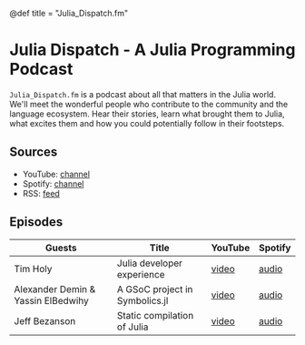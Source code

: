 @def title = "Julia_Dispatch.fm"

# Julia Dispatch - A Julia Programming Podcast

<!-- \tableofcontents --> <!-- you can use \toc as well -->

`Julia_Dispatch.fm` is a podcast about all that matters in the Julia world.
We'll meet the wonderful people who contribute to the community and the language ecosystem.
Hear their stories, learn what brought them to Julia, what excites them and how you could potentially follow in their footsteps.

## Sources

- YouTube: [channel](https://www.youtube.com/@JuliaDispatch)
- Spotify: [channel](https://open.spotify.com/show/6Y1zWtFhjqPLsFQWRvZmws)
- RSS: [feed](https://anchor.fm/s/fc63539c/podcast/rss)

## Episodes

| Guests                             | Title                          | YouTube                                              | Spotify                                                                                    |
| ---------------------------------- | ------------------------------ | ---------------------------------------------------- | ------------------------------------------------------------------------------------------ |
| Tim Holy                           | Julia developer experience     | [video](https://www.youtube.com/watch?v=N8rqpPKUfYg) | [audio](https://open.spotify.com/episode/5GFlbZs1h7NIRzkF8SrANh?si=8WujdyqXRJ-Ka8dp97mevg) |
| Alexander Demin & Yassin ElBedwihy | A GSoC project in Symbolics.jl | [video](https://www.youtube.com/watch?v=IQmhH0TJHQM) | [audio](https://open.spotify.com/episode/46UEJo9Hlf4FbrlezRs2Nf?si=ee2zufpAQ8O7E3CciBFzdw) |
| Jeff Bezanson | Static compilation of Julia | [video](https://www.youtube.com/watch?v=4CV5SG3OLMw) | [audio](https://open.spotify.com/episode/6n1192H8LOQyQG5pC82xHw?si=5a7c699861e14b3e) |